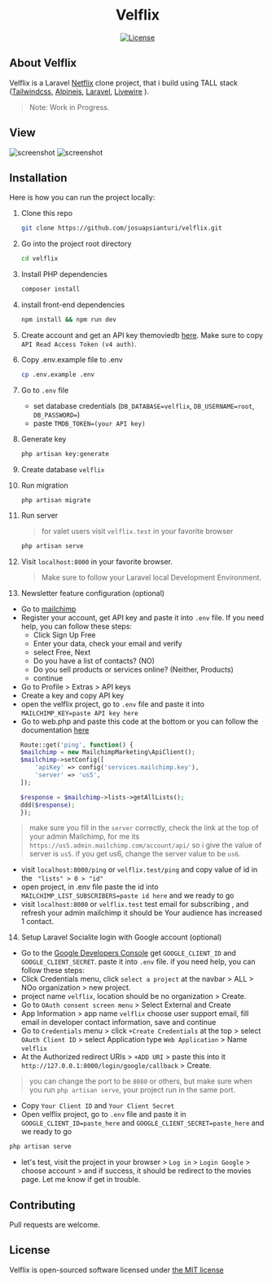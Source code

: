 <h1 align="center" >Velflix</h1>
<p align="center"><a href="https://packagist.org/packages/cpriego/valet-linux"><img src="https://poser.pugx.org/cpriego/valet-linux/license.svg" alt="License"></a>
</p>

## About Velflix

Velflix is a Laravel [Netflix](https://netflix.com) clone project, that i build using TALL stack ([Tailwindcss](https://tailwindcss.com/), [Alpinejs](https://github.com/alpinejs/alpine/), [Laravel](https://laravel.com/), [Livewire](https://laravel-livewire.com/) ).

> Note: Work in Progress.

## View
![screenshot](https://raw.githubusercontent.com/josuapsianturi/velflix/main/public/img/screenshot1.png)
![screenshot](https://raw.githubusercontent.com/josuapsianturi/velflix/main/public/img/screenshot2.png)

## Installation
Here is how you can run the project locally:
1. Clone this repo
    ```sh
    git clone https://github.com/josuapsianturi/velflix.git
    ```
1. Go into the project root directory
    ```sh
    cd velflix
    ```
1. Install PHP dependencies 
    ```sh
    composer install
    ```
1. install front-end dependencies
    ```sh
    npm install && npm run dev
    ```
1. Create account and get an API key themoviedb [ here](https://www.themoviedb.org/settings/api). Make sure to copy `API Read Access Token (v4 auth)`.
1. Copy .env.example file to .env
    ```sh
    cp .env.example .env
    ```
1. Go to `.env` file 
    - set database credentials (`DB_DATABASE=velflix`, `DB_USERNAME=root`, `DB_PASSWORD=`)
    - paste `TMDB_TOKEN=(your API key)` 
1. Generate key 
    ```sh
    php artisan key:generate
    ```
1. Create database `velflix`
1. Run migration
    ```
    php artisan migrate
    ```

1. Run server 
    > for valet users visit `velflix.test` in your favorite browser
   
    ```sh
    php artisan serve
    ```  
1. Visit `localhost:8000` in your favorite browser.     

    > Make sure to follow your Laravel local Development Environment.

1. Newsletter feature configuration (optional)
 - Go to [mailchimp](https://mailchimp.com)
 - Register your account, get API key and paste it into `.env` file. If you need help, you can follow these steps:
    - Click Sign Up Free
    - Enter your data, check your email and verify
    - select Free, Next
    - Do you have a list of contacts? (NO)
    - Do you sell products or services online? (Neither, Products)
    - continue
 - Go to Profile > Extras > API keys
 - Create a key and copy API key
 - open the velflix project, go to `.env` file and paste it into `MAILCHIMP_KEY=paste API key here`
 - Go to web.php and paste this code at the bottom or you can follow the documentation [here](https://mailchimp.com/developer/marketing/api/lists/get-lists-info/)
 ```php
    Route::get('ping', function() {
    $mailchimp = new MailchimpMarketing\ApiClient();
    $mailchimp->setConfig([
        'apiKey' => config('services.mailchimp.key'),
        'server' => 'us5',
    ]);

    $response = $mailchimp->lists->getAllLists();
    ddd($response);
    });
 ```


 > make sure you fill in the `server` correctly, check the link at the top of your admin Mailchimp, for me its `https://us5.admin.mailchimp.com/account/api/` so i give the value of server is `us5`. if you get us6, change the server value to be `us6`.
 

- visit `localhost:8000/ping` or `velflix.test/ping` and copy value of id in the ` "lists" > 0 > "id"`
- open project, in .env file paste the id into `MAILCHIMP_LIST_SUBSCRIBERS=paste id here` and we ready to go
- visit `localhost:8000` or `velflix.test` test email for subscribing , and refresh your admin mailchimp it should be Your audience has increased 1 contact. 

14. Setup Laravel Socialite login with Google account (optional)
 - Go to the [Google Developers Console](https://console.cloud.google.com/apis) get `GOOGLE_CLIENT_ID` and `GOOGLE_CLIENT_SECRET`. paste it into `.env` file.
 if you need help, you can follow these steps:
 - Click Credentials menu, click `select a project` at the navbar > ALL > NOo organization > new project.
 - project name `velflix`, location should be no organization > Create.
 - Go to `OAuth consent screen menu` > Select External and Create
 - App Information > app name `velflix` choose user support email, fill email in developer contact information, save and continue
 - Go to `Credentials` menu > click `+Create Credentials` at the top > select `OAuth Client ID` > select Application type `Web Application` > Name `velflix`
 - At the Authorized redirect URIs > `+ADD URI` > paste this into it `http://127.0.0.1:8000/login/google/callback` > Create.
 > you can change the port to be `8080` or others, but make sure when you run `php artisan serve`, your project run in the same port.
 -  Copy `Your Client ID` and `Your Client Secret` 
 - Open velflix project, go to `.env` file and paste it in `GOOGLE_CLIENT_ID=paste_here` and `GOOGLE_CLIENT_SECRET=paste_here` and we ready to go
 ```sh
php artisan serve
 ```
 - let's test, visit the project in your browser > `Log in` > `Login Google` > choose account > and if success, it should be redirect to the movies page. Let me know if get in trouble.


## Contributing
Pull requests are welcome.

## License
Velflix is open-sourced software licensed under [the MIT license](https://choosealicense.com/licenses/mit/)
